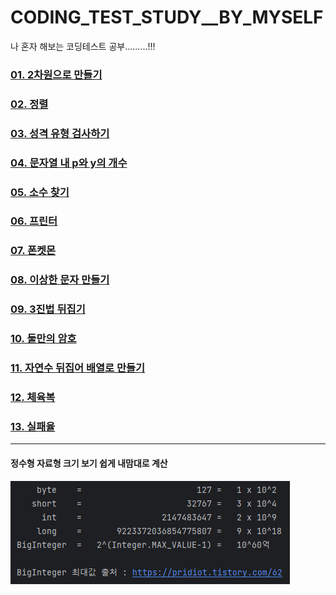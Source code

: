 # CODING_TEST_STUDY__BY_MYSELF
나 혼자 해보는 코딩테스트 공부.........!!! 

### [01. 2차원으로 만들기](./MDFiles/CoTeStudy/programmers/README01.md)
### [02. 정렬](./MDFiles/CoTeStudy/programmers/README02.md)
### [03. 성격 유형 검사하기](./MDFiles/CoTeStudy/programmers/README03.md)
### [04. 문자열 내 p와 y의 개수](./CoTeStudy/src/programmers/Test04.java)
### [05. 소수 찾기](./MDFiles/CoTeStudy/programmers/README04.md)
### [06. 프린터](./CoTeStudy/src/programmers/Test06.java)
### [07. 폰켓몬](./CoTeStudy/src/programmers/Test07.java)
### [08. 이상한 문자 만들기](./CoTeStudy/src/programmers/Test08.java)
### [09. 3진법 뒤집기](./CoTeStudy/src/programmers/Test09.java)
### [10. 둘만의 암호](./CoTeStudy/src/programmers/Test10.java)
### [11. 자연수 뒤집어 배열로 만들기](./CoTeStudy/src/programmers/Test11.java)
### [12. 체육복](./CoTeStudy/src/programmers/Test12.java)
### [13. 실패율](./CoTeStudy/src/programmers/Test13.java)


-------------------------------------

#### 정수형 자료형 크기 보기 쉽게 내맘대로 계산
  
![](./MDFiles/JavaBasicStudy/imgs/dataType01.png)
